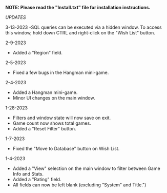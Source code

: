 <b>NOTE: Please read the "Install.txt" file for installation instructions.</b>

*UPDATES*

3-13-2023
-SQL queries can be executed via a hidden window. To access this window, hold down CTRL and right-click on the "Wish List" button.

2-9-2023
- Added a "Region" field.

2-5-2023
- Fixed a few bugs in the Hangman mini-game.

2-4-2023
- Added a Hangman mini-game.
- Minor UI changes on the main window.

1-28-2023
- Filters and window state will now save on exit.
- Game count now shows total games.
- Added a "Reset Filter" button.

1-7-2023
- Fixed the "Move to Database" button on Wish List.

1-4-2023
- Added a "View" selection on the main window to filter between Game Info and Stats.
- Added a "Rating" field.
- All fields can now be left blank (excluding "System" and Title.")
